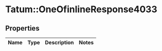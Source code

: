 # Tatum::OneOfinlineResponse4033

## Properties
Name | Type | Description | Notes
------------ | ------------- | ------------- | -------------

